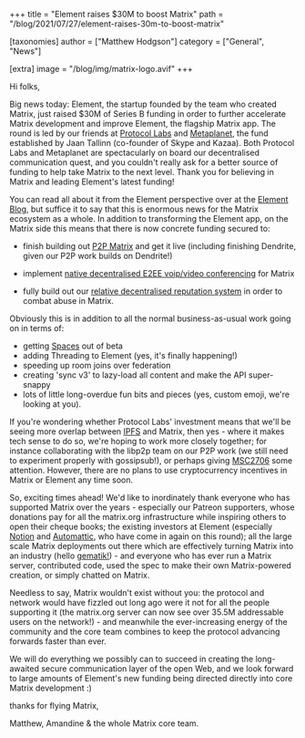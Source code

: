 +++
title = "Element raises $30M to boost Matrix"
path = "/blog/2021/07/27/element-raises-30m-to-boost-matrix"

[taxonomies]
author = ["Matthew Hodgson"]
category = ["General", "News"]

[extra]
image = "/blog/img/matrix-logo.avif"
+++

Hi folks,

Big news today: Element, the startup founded by the team who created Matrix,
just raised $30M of Series B funding in order to further accelerate Matrix
development and improve Element, the flagship Matrix app. The round is led by
our friends at [Protocol Labs](https://protocol.ai) and [Metaplanet](https://metaplanet.com),
the fund established by Jaan Tallinn (co-founder of
Skype and Kazaa).  Both Protocol Labs and Metaplanet are spectacularly on
board our decentralised communication quest, and you couldn't really ask for
a better source of funding to help take Matrix to the next level.  Thank you
for believing in Matrix and leading Element's latest funding!

You can read all about it from the Element perspective over at the
[Element Blog](https://element.io/blog/element-raises-30m-as-matrix-explodes),
but suffice it to say that this is enormous news for the Matrix ecosystem as a
whole.  In addition to transforming the Element app, on the Matrix side this
means that there is now concrete funding secured to:

 * finish building out [P2P Matrix](https://matrix.org/blog/2021/05/06/introducing-the-pinecone-overlay-network)
   and get it live (including finishing Dendrite, given our P2P work builds on Dendrite!)

 * implement [native decentralised E2EE voip/video conferencing](https://twitter.com/matrixdotorg/status/1419820122143961093) for Matrix

 * fully build out our
   [relative decentralised reputation system](https://matrix.org/blog/2020/10/19/combating-abuse-in-matrix-without-backdoors)
   in order to combat abuse in Matrix.

Obviously this is in addition to all the normal business-as-usual work going
on in terms of:

 * getting [Spaces](https://element.io/blog/spaces-the-next-frontier/) out of beta
 * adding Threading to Element (yes, it's finally happening!)
 * speeding up room joins over federation
 * creating 'sync v3' to lazy-load all content and make the API super-snappy
 * lots of little long-overdue fun bits and pieces (yes, custom emoji, we're looking at you).

If you're wondering whether Protocol Labs' investment means that we'll be
seeing more overlap between [IPFS](https://ipfs.io) and Matrix, then yes -
where it makes tech sense to do so, we're hoping to work more closely
together; for instance collaborating with the libp2p team on our P2P work
(we still need to experiment properly with gossipsub!), or perhaps giving
[MSC2706](https://github.com/matrix-org/matrix-doc/blob/travis/msc/ipfs/proposals/2706-IPFS.md)
some attention.  However, there are no plans to use cryptocurrency incentives
in Matrix or Element any time soon.

So, exciting times ahead!  We'd like to inordinately thank everyone who has
supported Matrix over the years - especially our Patreon supporters, whose
donations pay for all the matrix.org infrastructure while inspiring others to
open their cheque books; the existing investors at Element (especially [Notion](https://notion.vc)
and [Automattic](https://automattic.com), who have come in again on this round); all the large scale
Matrix deployments out there which are effectively turning Matrix into an
industry (hello [gematik!](https://matrix.org/blog/2021/07/21/germanys-national-healthcare-system-adopts-matrix)) -
and everyone who has ever run a Matrix server, contributed code, used the
spec to make their own Matrix-powered creation, or simply chatted on Matrix.

Needless to say, Matrix wouldn't exist without you: the protocol and network
would have fizzled out long ago were it not for all the people supporting it
(the matrix.org server can now see over 35.5M addressable users on the
network!) - and meanwhile the ever-increasing energy of the community and the
core team combines to keep the protocol advancing forwards faster than ever.

We will do everything we possibly can to succeed in creating the long-awaited
secure communication layer of the open Web, and we look forward to large
amounts of Element's new funding being directed directly into core Matrix
development :)

thanks for flying Matrix,

Matthew, Amandine & the whole Matrix core team.
